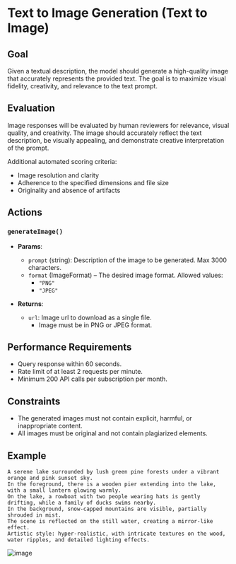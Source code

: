# Text to Image Generation (Text to Image)

## Goal

Given a textual description, the model should generate a high-quality image that accurately represents the provided text. The goal is to maximize visual fidelity, creativity, and relevance to the text prompt.

## Evaluation

Image responses will be evaluated by human reviewers for relevance, visual quality, and creativity. The image should accurately reflect the text description, be visually appealing, and demonstrate creative interpretation of the prompt.

Additional automated scoring criteria:
- Image resolution and clarity
- Adherence to the specified dimensions and file size
- Originality and absence of artifacts

## Actions

### `generateImage()`
- **Params**:
  - `prompt` (string): Description of the image to be generated. Max 3000 characters.
  - `format` (ImageFormat) – The desired image format. Allowed values:
    - `"PNG"`
    - `"JPEG"`

- **Returns**:
  - `url`: Image url to download as a single file.
    - Image must be in PNG or JPEG format.

## Performance Requirements
- Query response within 60 seconds.
- Rate limit of at least 2 requests per minute.
- Minimum 200 API calls per subscription per month.

## Constraints
- The generated images must not contain explicit, harmful, or inappropriate content.
- All images must be original and not contain plagiarized elements.

## Example

~~~~~~~
A serene lake surrounded by lush green pine forests under a vibrant orange and pink sunset sky.
In the foreground, there is a wooden pier extending into the lake, with a small lantern glowing warmly.
On the lake, a rowboat with two people wearing hats is gently drifting, while a family of ducks swims nearby.
In the background, snow-capped mountains are visible, partially shrouded in mist.
The scene is reflected on the still water, creating a mirror-like effect.
Artistic style: hyper-realistic, with intricate textures on the wood, water ripples, and detailed lighting effects.
~~~~~~~

![image](https://github.com/user-attachments/assets/cfbe6d46-67d1-4a52-8b15-8c7b46bf31ae)
